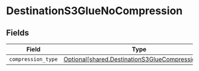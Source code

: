 # DestinationS3GlueNoCompression


## Fields

| Field                                                                                                        | Type                                                                                                         | Required                                                                                                     | Description                                                                                                  |
| ------------------------------------------------------------------------------------------------------------ | ------------------------------------------------------------------------------------------------------------ | ------------------------------------------------------------------------------------------------------------ | ------------------------------------------------------------------------------------------------------------ |
| `compression_type`                                                                                           | [Optional[shared.DestinationS3GlueCompressionType]](../../models/shared/destinations3gluecompressiontype.md) | :heavy_minus_sign:                                                                                           | N/A                                                                                                          |